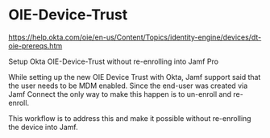 # OIE-Device-Trust
https://help.okta.com/oie/en-us/Content/Topics/identity-engine/devices/dt-oie-prereqs.htm

Setup Okta OIE-Device-Trust without re-enrolling into Jamf Pro

While setting up the new OIE Device Trust with Okta, Jamf support said that the user needs to be MDM enabled. Since the end-user was created via Jamf Connect the only way to make this happen is to un-enroll and re-enroll. 

This workflow is to address this and make it possible without re-enrolling the device into Jamf.
